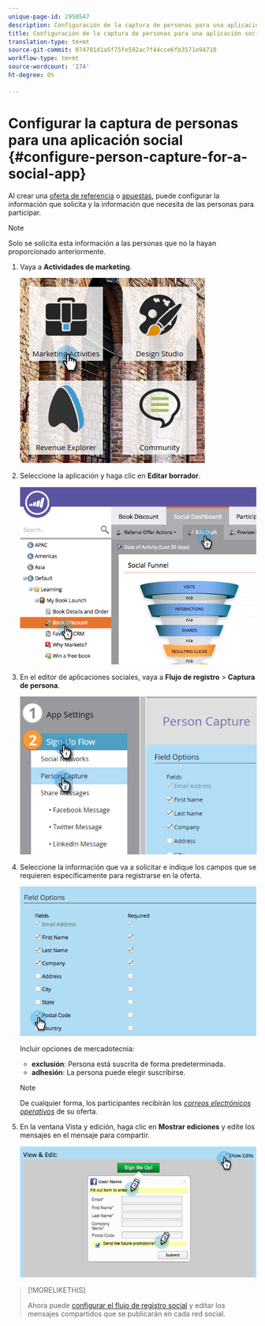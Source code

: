 ```yaml
---
unique-page-id: 2950547
description: Configuración de la captura de personas para una aplicación social - Documentos de marketing - Documentación del producto
title: Configuración de la captura de personas para una aplicación social
translation-type: tm+mt
source-git-commit: 074701d1a5f75fe592ac7f44cce6fb3571e94710
workflow-type: tm+mt
source-wordcount: '174'
ht-degree: 0%

---
```



# Configurar la captura de personas para una aplicación social {#configure-person-capture-for-a-social-app}

Al crear una [oferta de referencia](/help/marketo/product-docs/demand-generation/social/referral-offers/create-a-referral-offer.md) o [apuestas](/help/marketo/product-docs/demand-generation/social/sweepstakes/create-sweepstakes.md), puede configurar la información que solicita y la información que necesita de las personas para participar.

>[!NOTE]
>
>Solo se solicita esta información a las personas que no la hayan proporcionado anteriormente.

1. Vaya a **Actividades de marketing**.

   ![](assets/ma-2.png)

1. Seleccione la aplicación y haga clic en **Editar borrador**.

   ![](assets/image2014-9-22-10-3a57-3a57.png)

1. En el editor de aplicaciones sociales, vaya a **Flujo de registro** > **Captura de persona**.

   ![](assets/three-1.png)

1. Seleccione la información que va a solicitar e indique los campos que se requieren específicamente para registrarse en la oferta.

   ![](assets/image2014-9-22-10-58-24.png)

   Incluir opciones de mercadotecnia:

   * **exclusión**: Persona está suscrita de forma predeterminada.
   * **adhesión**: La persona puede elegir suscribirse.

   >[!NOTE]
   >
   >De cualquier forma, los participantes recibirán los [_correos electrónicos operativos_](/help/marketo/product-docs/email-marketing/general/functions-in-the-editor/make-an-email-operational.md) de su oferta.

1. En la ventana Vista y edición, haga clic en **Mostrar ediciones** y edite los mensajes en el mensaje para compartir.

   ![](assets/image2014-9-22-11-3a2-3a56.png)

>[!MORELIKETHIS]
>
>Ahora puede [configurar el flujo de registro social](/help/marketo/product-docs/demand-generation/social/configuring-social-actions/configure-social-sign-up-share-flow.md) y editar los mensajes compartidos que se publicarán en cada red social.
